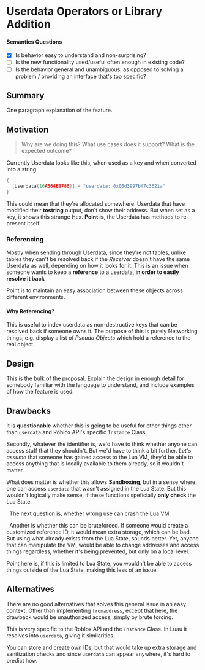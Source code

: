 # Userdata Operators or Library Addition

#### Semantics Questions
- [x] Is behavior easy to understand and non-surprising?
- [ ] Is the new functionality used/useful often enough in existing code?
- [ ] Is the behavior general and unambiguous, as opposed to solving a problem / providing an interface that's too specific?

## Summary

One paragraph explanation of the feature.

## Motivation

> Why are we doing this? What use cases does it support? What is the expected outcome?

Currently Userdata looks like this, when used as a key and when converted into a string.
```lua
{
  [Userdata(16A564EB788)] = "userdata: 0x05d3997bf7c3621a"
}
```

This could mean that they're allocated somewhere. Userdata that have modified their **tostring** output, don't show their address. But when set as a key, it shows this strange Hex. **Point is**, the Userdata has methods to re-present itself.


### Referencing
Mostly when sending through Userdata, since they're not tables, unlike tables they can't be resolved back if the _Receiver_ doesn't have the same Userdata as well, depending on how it looks for it. This is an issue when someone wants to keep a **reference** to a userdata, **in order to easily resolve it back**

Point is to maintain an easy association between these objects across different environments.

#### Why Referencing?
This is useful to index userdata as non-destructive keys that can be resolved back if someone owns it. The purpose of this is purely Networking things, e.g. display a list of _Pseudo Objects_ which hold a reference to the real object.


## Design

This is the bulk of the proposal. Explain the design in enough detail for somebody familiar with the language to understand, and include examples of how the feature is used.

## Drawbacks

It is **questionable** whether this is going to be useful for other things other than ``userdata`` and Roblox API's specific ``Instance`` Class.

Secondly, whatever the identifier is, we'd have to think whether anyone can access stuff that they shouldn't. But we'd have to think a bit further. _Let's assume_ that someone has gained access to the Lua VM, they'd be able to access anything that is locally available to them already, so it wouldn't matter.

What does matter is whether this allows **Sandboxing**, but in a sense where, one can access ``userdata`` that wasn't assigned in the Lua State. But this wouldn't logically make sense, if these functions speficially **only check** the Lua State.

&nbsp;
The next question is, whether wrong use can crash the Lua VM.

&nbsp;
Another is whether this can be bruteforced. If someone would create a customized reference ID, it would mean extra storage, which can be bad. But using what already exists from the Lua State, sounds better. Yet, anyone that can manipulate the VM, would be able to change addresses and access things regardless, whether it's being prevented, but only on a local level.

Point here is, if this is limited to Lua State, you wouldn't be able to access things outside of the Lua State, making this less of an issue.

## Alternatives

There are no good alternatives that solves this general issue in an easy context. Other than implementing ``fromaddress``, except that here, the drawback would be unauthorized access, simply by brute forcing.

This is very specific to the Roblox API and the ``Instance`` Class. In Luau it resolves into ``userdata``, giving it similarities.

You can store and create own IDs, but that would take up extra storage and sanitization checks and since ``userdata`` can appear anywhere, it's hard to predict how.
